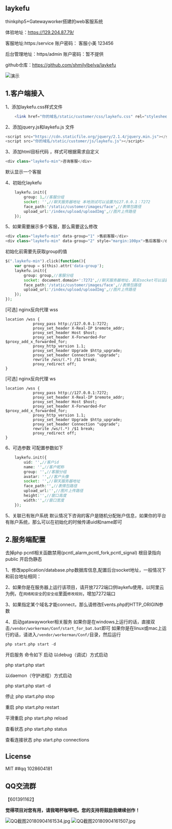 ## laykefu
thinkphp5+Gatewayworker搭建的web客服系统

体验地址：https://129.204.87.79/

客服地址:https:/service
账户密码：
客服小美 123456 

后台管理地址：https/admin
账户密码：暂不提供

github仓库：https://github.com/shmilylbelva/laykefu

![演示](http://upload-images.jianshu.io/upload_images/2825702-f313bd88202681d8.gif?imageMogr2/auto-orient/strip%7CimageView2/2/w/1000/format/webp)

## 1.客户端接入

1、添加laykefu.css样式文件
```php
    <link href="你的域名/static/customer/css/laykefu.css" rel="stylesheet" type="text/css" />
```

2、添加jquery.js和laykefu.js 文件 
```php  
<script src="https://cdn.staticfile.org/jquery/2.1.4/jquery.min.js"></script>
<script src="你的域名/static/customer/js/laykefu.js"></script>
```

3、添加html目标代码 ，样式可根据需求自定义
```php
<div class="laykefu-min">咨询客服</div>
```
默认显示一个客服

4、初始化laykefu
```php
	laykefu.init({
		group: 1,//客服分组
		socket: '',//聊天服务器地址 本地测试可以设置为127.0.0.1：7272
		face_path:'/static/customer/images/face',//表情包路径
		upload_url:'/index/upload/uploadImg',//图片上传路径
	});

```

5、如果需要展示多个客服，那么需要这么修改

```php
<div class="laykefu-min" data-group="1" >售前客服</div>
<div class="laykefu-min" data-group="2" style="margin:100px">售后客服</div>

```
初始化前需要先获取group的值
```php
$(".laykefu-min").click(function(){
    var group = $(this).attr('data-group');
	laykefu.init({
		group: group,//客服分组
		socket: document.domain+':7272',//聊天服务器地址，其实socket可以设置为ip:7272或者域名:7272,然后nginx做反向代理可以设置为 域名/wss
		face_path:'/static/customer/images/face',//表情包路径
		upload_url:'/index/upload/uploadImg',//图片上传路径
	});
});
```
[可选] nginx反向代理 wss
```
location /wss {
            proxy_pass http://127.0.0.1:7272;
            proxy_set_header X-Real-IP $remote_addr;
            proxy_set_header Host $host;
            proxy_set_header X-Forwarded-For $proxy_add_x_forwarded_for;
            proxy_http_version 1.1;
            proxy_set_header Upgrade $http_upgrade;
            proxy_set_header Connection "upgrade";
            rewrite /wss/(.*) /$1 break;
            proxy_redirect off;
}
```

[可选] nginx反向代理 ws
```
location /wss {
            proxy_pass http://127.0.0.1:7272;
            proxy_set_header X-Real-IP $remote_addr;
            proxy_set_header Host $host;
            proxy_set_header X-Forwarded-For $proxy_add_x_forwarded_for;
            proxy_http_version 1.1;
            proxy_set_header Upgrade $http_upgrade;
            proxy_set_header Connection "upgrade";
            rewrite /ws/(.*) /$1 break;
            proxy_redirect off;
}
```

6、可选参数
可配置参数如下
```php
	laykefu.init({
		uid: '',//客户id
		name: '',//客户昵称
		group: '',//客服分组
		avatar: '',//客户头像
		socket: '',//聊天服务器地址
		face_path:'',//表情包路径
		upload_url:'',//图片上传路径
		height:'',//窗口高度
		width:'',//窗口宽度
	});

``` 
5、关联已有账户系统
默认情况下咨询的客户是随机分配账户信息，如果你的平台有账户系统，那么可以在初始化的时候传递uid和name即可

## 2.服务端配置

去掉php pcntl相关函数禁用(pcntl_alarm,pcntl_fork,pcntl_signal)
根目录指向public
开启伪静态

1、修改application/database.php数据库信息,配置后台socket地址，一般情况下和前台地址相同：

2、如果你是在服务器上运行该项目，请开放7272端口供laykefu使用，以阿里云为例，在`网络和安全`的`安全组`里面`修改规则`，增加7272端口

3、如果指定某个域名才能connect，那么请修改Events.php的HTTP_ORIGIN参数

4、启动gatawayworker相关服务
如果你是在windows上运行的话，直接双击`/vendor/workerman/Conf/start_for_bat.bat`即可
如果你是在linux或mac上运行的话，请进入`/vendor/workerman/Conf/`目录，然后运行
```php
php start.php start -d
```
开启服务
命令如下
启动
以debug（调试）方式启动

php start.php start

以daemon（守护进程）方式启动

php start.php start -d

停止
php start.php stop

重启
php start.php restart

平滑重启
php start.php reload

查看状态
php start.php status

查看连接状态
php start.php connections

## License

MIT
##qq  1028604181
## QQ交流群

【601391162】

**觉得项目对您有用，请我喝杯咖啡吧。您的支持将鼓励我继续创作！**

![QQ截图20180904161534.jpg](https://upload-images.jianshu.io/upload_images/2825702-ae4567c3bf58fad4.jpg?imageMogr2/auto-orient/strip%7CimageView2/2/w/320)
![QQ截图20180904161507.jpg](https://upload-images.jianshu.io/upload_images/2825702-ef48969aa5338754.jpg?imageMogr2/auto-orient/strip%7CimageView2/2/w/320)


